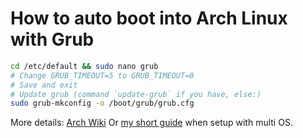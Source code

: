 # How to auto boot into Arch Linux with Grub

```bash
cd /etc/default && sudo nano grub
# Change GRUB_TIMEOUT=5 to GRUB_TIMEOUT=0
# Save and exit
# Update grub (command `update-grub` if you have, else:)
sudo grub-mkconfig -o /boot/grub/grub.cfg
```

More details: [Arch Wiki](https://wiki.archlinux.org/index.php/GRUB#Configuration)
Or [my short guide](https://github.com/Harito97/SetupArch/blob/lenovo/config_arch/core_config.ipynb) when setup with multi OS.
